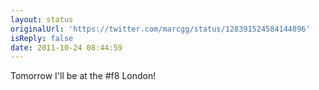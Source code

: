 ```yaml
---
layout: status
originalUrl: 'https://twitter.com/marcgg/status/128391524584144896'
isReply: false
date: 2011-10-24 08:44:59
---
```


Tomorrow I'll be at the #f8 London!
